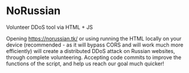 # NoRussian
Volunteer DDoS tool via HTML + JS

Opening https://norussian.tk/ or using running the HTML locally on your device (recommended - as it will bypass CORS and will work much more efficiently) will create a distributed DDoS attack on Russian websites, through complete volunteering.
Accepting code commits to improve the functions of the script, and help us reach our goal much quicker!
